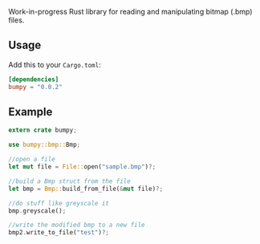 Work-in-progress Rust library for reading and manipulating bitmap (.bmp) files.

## Usage

Add this to your `Cargo.toml`:

```toml
[dependencies]
bumpy = "0.0.2"
```

## Example

```rust
extern crate bumpy;

use bumpy::bmp::Bmp;

//open a file
let mut file = File::open("sample.bmp")?;

//build a Bmp struct from the file
let bmp = Bmp::build_from_file(&mut file)?;

//do stuff like greyscale it
bmp.greyscale();

//write the modified bmp to a new file
bmp2.write_to_file("test")?;
```
